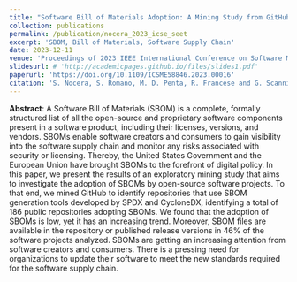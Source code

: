 ```yaml
---
title: "Software Bill of Materials Adoption: A Mining Study from GitHub"
collection: publications
permalink: /publication/nocera_2023_icse_seet
excerpt: 'SBOM, Bill of Materials, Software Supply Chain'
date: 2023-12-11
venue: 'Proceedings of 2023 IEEE International Conference on Software Maintenance and Evolution (ICSME)'
slidesurl: # 'http://academicpages.github.io/files/slides1.pdf'
paperurl: 'https://doi.org/10.1109/ICSME58846.2023.00016'
citation: 'S. Nocera, S. Romano, M. D. Penta, R. Francese and G. Scanniello, "Software Bill of Materials Adoption: A Mining Study from GitHub," 2023 IEEE International Conference on Software Maintenance and Evolution (ICSME), Bogotá, Colombia, 2023, pp. 39-49, doi: 10.1109/ICSME58846.2023.00016.'
---
```


**Abstract**: A Software Bill of Materials (SBOM) is a complete, formally structured list of all the open-source and proprietary software components present in a software product, including their licenses, versions, and vendors. SBOMs enable software creators and consumers to gain visibility into the software supply chain and monitor any risks associated with security or licensing. Thereby, the United States Government and the European Union have brought SBOMs to the forefront of digital policy. In this paper, we present the results of an exploratory mining study that aims to investigate the adoption of SBOMs by open-source software projects. To that end, we mined GitHub to identify repositories that use SBOM generation tools developed by SPDX and CycloneDX, identifying a total of 186 public repositories adopting SBOMs. We found that the adoption of SBOMs is low, yet it has an increasing trend. Moreover, SBOM files are available in the repository or published release versions in 46% of the software projects analyzed. SBOMs are getting an increasing attention from software creators and consumers. There is a pressing need for organizations to update their software to meet the new standards required for the software supply chain.
